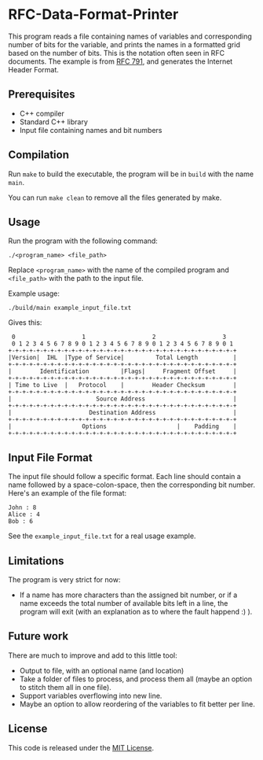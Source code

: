# RFC-Data-Format-Printer

This program reads a file containing names of variables and corresponding number of bits for the variable, and prints the names in a formatted grid based on the number of bits. This is the notation often seen in RFC documents. The example is from [RFC 791](https://www.rfc-editor.org/rfc/rfc791#section-3.1), and generates the Internet Header Format.

## Prerequisites

- C++ compiler
- Standard C++ library
- Input file containing names and bit numbers

## Compilation

Run `make` to build the executable, the program will be in `build` with the name `main`.

You can run `make clean` to remove all the files generated by make.

## Usage

Run the program with the following command:

`./<program_name> <file_path>`

Replace `<program_name>` with the name of the compiled program and `<file_path>` with the path to the input file.

Example usage:

`./build/main example_input_file.txt`

Gives this:

     0                   1                   2                   3                  
     0 1 2 3 4 5 6 7 8 9 0 1 2 3 4 5 6 7 8 9 0 1 2 3 4 5 6 7 8 9 0 1
    +-+-+-+-+-+-+-+-+-+-+-+-+-+-+-+-+-+-+-+-+-+-+-+-+-+-+-+-+-+-+-+-+
    |Version|  IHL  |Type of Service|         Total Length          |
    +-+-+-+-+-+-+-+-+-+-+-+-+-+-+-+-+-+-+-+-+-+-+-+-+-+-+-+-+-+-+-+-+
    |        Identification         |Flags|     Fragment Offset     |
    +-+-+-+-+-+-+-+-+-+-+-+-+-+-+-+-+-+-+-+-+-+-+-+-+-+-+-+-+-+-+-+-+
    | Time to Live  |   Protocol    |        Header Checksum        |
    +-+-+-+-+-+-+-+-+-+-+-+-+-+-+-+-+-+-+-+-+-+-+-+-+-+-+-+-+-+-+-+-+
    |                        Source Address                         |
    +-+-+-+-+-+-+-+-+-+-+-+-+-+-+-+-+-+-+-+-+-+-+-+-+-+-+-+-+-+-+-+-+
    |                      Destination Address                      |
    +-+-+-+-+-+-+-+-+-+-+-+-+-+-+-+-+-+-+-+-+-+-+-+-+-+-+-+-+-+-+-+-+
    |                    Options                    |    Padding    |
    +-+-+-+-+-+-+-+-+-+-+-+-+-+-+-+-+-+-+-+-+-+-+-+-+-+-+-+-+-+-+-+-+

## Input File Format

The input file should follow a specific format. Each line should contain a name followed by a space-colon-space, then the corresponding bit number. Here's an example of the file format:

    John : 8
    Alice : 4
    Bob : 6

See the `example_input_file.txt` for a real usage example.

## Limitations

The program is very strict for now:

- If a name has more characters than the assigned bit number, or if a name exceeds the total number of available bits left in a line, the program will exit (with an explanation as to where the fault happend :) ).

## Future work

There are much to improve and add to this little tool:

- Output to file, with an optional name (and location)
- Take a folder of files to process, and process them all (maybe an option to stitch them all in one file).
- Support variables overflowing into new line.
- Maybe an option to allow reordering of the variables to fit better per line.
## License

This code is released under the [MIT License](LICENSE).

